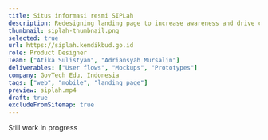 ```yaml
---
title: Situs informasi resmi SIPLah
description: Redesigning landing page to increase awareness and drive conversions, establishing it as a trusted hub for reliable information.
thumbnail: siplah-thumbnail.png
selected: true
url: https://siplah.kemdikbud.go.id
role: Product Designer
Team: ["Atika Sulistyan", "Adriansyah Mursalin"]
deliverables: ["User flows", "Mockups", "Prototypes"]
company: GovTech Edu, Indonesia
tags: ["web", "mobile", "landing page"]
preview: siplah.mp4
draft: true
excludeFromSitemap: true
---
```


Still work in progress
